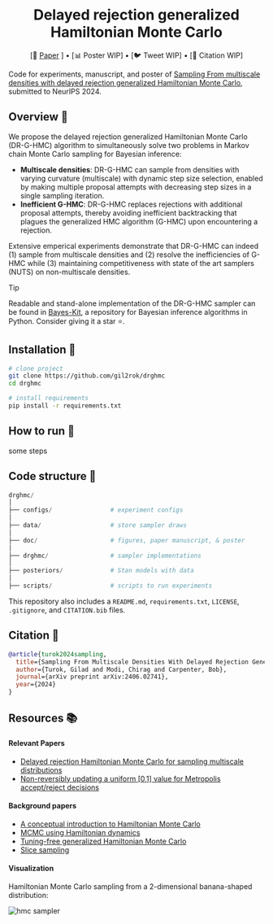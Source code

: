 <div align="center">

# Delayed rejection generalized Hamiltonian Monte Carlo

<!-- ![License](https://img.shields.io/badge/license-MIT-red.svg) 
![Python](https://img.shields.io/badge/python-3.9%2B-blue.svg)
![Numpy](https://img.shields.io/badge/numpy-1.21.2-blue.svg) -->

</div>
<p align="center">
   [📃 <a href="https://arxiv.org/abs/2406.02741" target="_blank">Paper</a> ] • [📊 Poster WIP] • [🐦 Tweet WIP] • [📄 Citation WIP]<br>
</p>

Code for experiments, manuscript, and poster of [Sampling From multiscale densities with delayed rejection generalized Hamiltonian Monte Carlo](https://arxiv.org/abs/2406.02741), submitted to NeurIPS 2024.

## Overview :telescope:

We propose the delayed rejection generalized Hamiltonian Monte Carlo (DR-G-HMC) algorithm to simultaneously solve two problems in Markov chain Monte Carlo sampling for Bayesian inference:

- **Multiscale densities**: DR-G-HMC can sample from densities with varying curvature (multiscale) with dynamic step size selection, enabled by making multiple proposal attempts with decreasing step sizes in a single sampling iteration.
- **Inefficient G-HMC**: DR-G-HMC replaces rejections with additional proposal attempts, thereby avoiding inefficient backtracking that plagues the generalized HMC algorithm (G-HMC) upon encountering a rejection.

Extensive emperical experiments demonstrate that DR-G-HMC can indeed (1) sample from multiscale densities and (2) resolve the inefficiencies of G-HMC while (3) maintaining competitiveness with state of the art samplers (NUTS) on non-multiscale densities.

> [!TIP] 
> Readable and stand-alone implementation of the DR-G-HMC sampler can be found in [Bayes-Kit](https://github.com/flatironinstitute/bayes-kit), a repository for Bayesian inference algorithms in Python. Consider giving it a star :star:.

<!-- 
## Details :mag:

**Background:** Markov chain Monte Carlo (MCMC) methods are a class of algorithms to generate samples from intractable probability densities. Gradient-based MCMC methods, such as Hamiltonian Monte Carlo (HMC), are widely successful because of their efficency in high dimensions.

**Problem:** HMC struggles when the target density is *multiscale* i.e. contains curvature that varies throughout the density. In this setting, a large leapfrog step size is needed to *efficiently* explore low curvature regions, while a small leapfrog step size is needed to *accurately* explore high curvature regions.

Multiscale geometry is a pathology that frequently occurs in hiearchical models all over statistics: small changes to top level parameters may induce drastic changes to lower level parameters. (Also note that preconditioning with a mass matrix only helps with *constant* curvature).

**Solution:** We propose a new MCMC sampler, Delayed Rejection Generalized Hamiltonian Monte Carlo (DR-G-HMC), that can efficiently sample from multiscale densities.

With *delayed rejection*, we can make multiple proposal attempts in the same sampling iteration. If a proposal is rejected, we generate a new proposal with a smaller leapfrog step size, and thus larger acceptance probability. If we start with a large initial step size, we can efficiently explore low curvature regions. If the proposal is rejected, we can (repeatedly) generate a new proposal with a smaller step size, and thus larger acceptance probability, in high curvature regions. This allows for *dynamic* step size selection that can sample from multiscale densities.

With *generalized HMC*, we make this approach more efficient. Instead of using a small step size to traverse an entire HMC trajectory (comprised of many leapfrog steps), generalized HMC uses a small step size for a *single* leapfrog step. This allows for step size adaptation only where needed along a trajectory.

**Bonus:**  -->

## Installation :wrench:

```bash
# clone project
git clone https://github.com/gil2rok/drghmc
cd drghmc

# install requirements
pip install -r requirements.txt
```

## How to run :rocket:

some steps

## Code structure :file_folder:

```python
drghmc/
│
├── configs/                # experiment configs
│
├── data/                   # store sampler draws
│
├── doc/                    # figures, paper manuscript, & poster
│
├── drghmc/                 # sampler implementations
│
├── posteriors/             # Stan models with data
│
├── scripts/                # scripts to run experiments
```

This repository also includes a `README.md`, `requirements.txt`, `LICENSE`, `.gitignore`, and `CITATION.bib` files.

## Citation :page_facing_up:

```bibtex
@article{turok2024sampling,
  title={Sampling From Multiscale Densities With Delayed Rejection Generalized Hamiltonian Monte Carlo},
  author={Turok, Gilad and Modi, Chirag and Carpenter, Bob},
  journal={arXiv preprint arXiv:2406.02741},
  year={2024}
}
```

## Resources :books:

#### Relevant Papers
- [Delayed rejection Hamiltonian Monte Carlo for sampling multiscale distributions](https://arxiv.org/abs/2110.00610)
- [Non-reversibly updating a uniform [0,1] value for Metropolis accept/reject decisions](https://arxiv.org/abs/2001.11950)

#### Background papers
- [A conceptual introduction to Hamiltonian Monte Carlo](https://arxiv.org/pdf/1701.02434.pdf)
- [MCMC using Hamiltonian dynamics](https://arxiv.org/pdf/1206.1901.pdf)
- [Tuning-free generalized Hamiltonian Monte Carlo](https://proceedings.mlr.press/v151/hoffman22a/hoffman22a.pdf)
- [Slice sampling](https://arxiv.org/abs/physics/0009028)

#### Visualization

Hamiltonian Monte Carlo sampling from a 2-dimensional banana-shaped distribution:

![hmc sampler](https://raw.githubusercontent.com/chi-feng/mcmc-demo/master/docs/hmc.gif)
